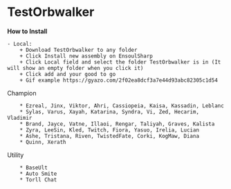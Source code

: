 # TestOrbwalker
**How to Install**

    - Local:
        + Download TestOrbwalker to any folder
        + Click Install new assembly on EnsoulSharp
        + Click Local field and select the folder TestOrbwalker is in (It will show an empty folder when you click it)
        + Click add and your good to go
        + Gif example https://gyazo.com/2f02ea8dcf3a7e44d93abc82305c1d54

Champion

        * Ezreal, Jinx, Viktor, Ahri, Cassiopeia, Kaisa, Kassadin, Leblanc
        * Sylas, Varus, Xayah, Katarina, Syndra, Vi, Zed, Hecarim, Vladimir
        * Brand, Jayce, Vatne, Illaoi, Rengar, Taliyah, Graves, Kalista
        * Zyra, LeeSin, Kled, Twitch, Fiora, Yasuo, Irelia, Lucian
        * Ashe, Tristana, Riven, TwistedFate, Corki, KogMaw, Diana
        * Quinn, Xerath
Utility

        * BaseUlt
        * Auto Smite
        * Torll Chat

